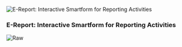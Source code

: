 ![E-Report: Interactive Smartform for Reporting Activities](/images/blog/e-report-thumbnail.png)

### E-Report: Interactive Smartform for Reporting Activities

![Raw](/images/blog/raws/Ereport.jpg)
